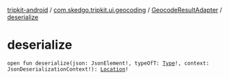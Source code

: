 [tripkit-android](../../index.md) / [com.skedgo.tripkit.ui.geocoding](../index.md) / [GeocodeResultAdapter](index.md) / [deserialize](./deserialize.md)

# deserialize

`open fun deserialize(json: JsonElement!, typeOfT: `[`Type`](https://docs.oracle.com/javase/7/docs/api/java/lang/reflect/Type.html)`!, context: JsonDeserializationContext!): `[`Location`](../../com.skedgo.android.common.model/-location/index.md)`!`